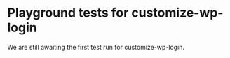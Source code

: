 # Playground tests for customize-wp-login
We are still awaiting the first test run for customize-wp-login.
